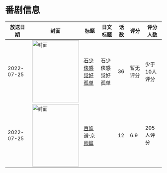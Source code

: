 # 番剧信息

|放送日期|封面|标题|日文标题|话数|评分|评分人数|
|---|---|---|---|---|---|---|
|2022-07-25|<img src="https://lain.bgm.tv/pic/cover/c/59/53/390890_gfFzU.jpg" alt="封面" style="width:150px;height:200px;object-fit:cover;">|[石少侠感觉好孤单](https://bangumi.tv/subject/390890)|石少侠感觉好孤单|36|暂无评分|少于10人评分|
|2022-07-25|<img src="https://lain.bgm.tv/pic/cover/c/cf/63/350795_c9SrC.jpg" alt="封面" style="width:150px;height:200px;object-fit:cover;">|[百妖谱·京师篇](https://bangumi.tv/subject/350795)||12|6.9|205人评分|
